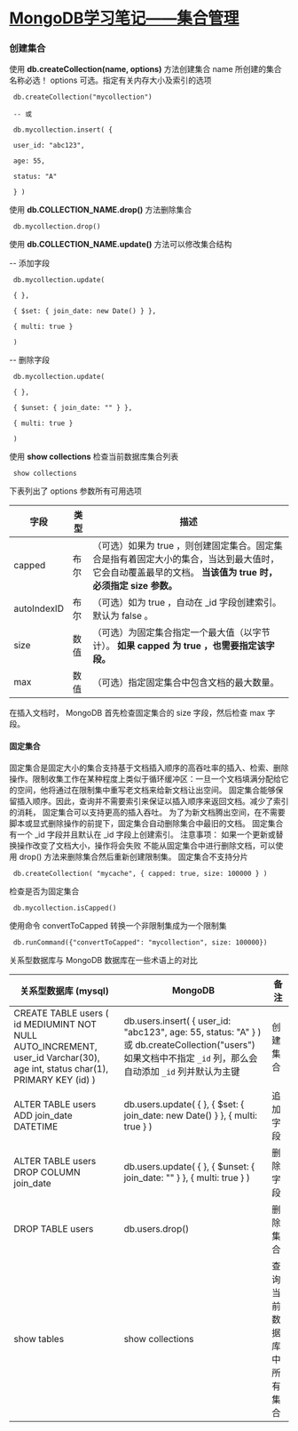 # [MongoDB学习笔记——集合管理][0] 

### 创建集合

 使用 **db.createCollection(name, options)**  方法创建集合 name 所创建的集合名称必选！ options 可选。指定有关内存大小及索引的选项

     db.createCollection("mycollection")
    
     -- 或
    
     db.mycollection.insert( {
    
     user_id: "abc123",
    
     age: 55,
    
     status: "A"
    
     } )

 使用 **db.COLLECTION_NAME.drop()** 方法删除集合

     db.mycollection.drop()

 使用 **db.COLLECTION_NAME.update()**  方法可以修改集合结构

 -- 添加字段

     db.mycollection.update(
    
     { },
    
     { $set: { join_date: new Date() } },
    
     { multi: true }
    
     )

 -- 删除字段

     db.mycollection.update(
    
     { },
    
     { $unset: { join_date: "" } },
    
     { multi: true }
    
     )

 使用 **show collections** 检查当前数据库集合列表

     show collections

 下表列出了 options 参数所有可用选项

 **字段** | **类型** | **描述**
-|-|-
 capped | 布尔 | （可选）如果为 true ，则创建固定集合。固定集合是指有着固定大小的集合，当达到最大值时，它会自动覆盖最早的文档。  **当该值为 true 时，必须指定 size 参数。**
 autoIndexID | 布尔 | （可选）如为 true ，自动在 _id 字段创建索引。默认为 false 。
 size | 数值 | （可选）为固定集合指定一个最大值（以字节计）。  **如果 capped 为 true ，也需要指定该字段。**
 max | 数值 | （可选）指定固定集合中包含文档的最大数量。


 在插入文档时， MongoDB 首先检查固定集合的 size 字段，然后检查 max 字段。

#### 固定集合

 固定集合是固定大小的集合支持基于文档插入顺序的高吞吐率的插入、检索、删除操作。限制收集工作在某种程度上类似于循环缓冲区：一旦一个文档填满分配给它的空间，他将通过在限制集中重写老文档来给新文档让出空间。  固定集合能够保留插入顺序。因此，查询并不需要索引来保证以插入顺序来返回文档。减少了索引的消耗，  固定集合可以支持更高的插入吞吐。  为了为新文档腾出空间，在不需要脚本或显式删除操作的前提下，固定集合自动删除集合中最旧的文档。  固定集合有一个 _id 字段并且默认在 _id 字段上创建索引。  注意事项：  如果一个更新或替换操作改变了文档大小，操作将会失败  不能从固定集合中进行删除文档，可以使用 drop()  方法来删除集合然后重新创建限制集。  固定集合不支持分片

     db.createCollection( "mycache", { capped: true, size: 100000 } )

 检查是否为固定集合

     db.mycollection.isCapped()

 使用命令 convertToCapped  转换一个非限制集成为一个限制集

     db.runCommand({"convertToCapped": "mycollection", size: 100000})

 关系型数据库与 MongoDB 数据库在一些术语上的对比

 **关系型数据库 (mysql)** | **MongoDB** | **备注**
-|-|-
 CREATE TABLE users ( id MEDIUMINT NOT NULL AUTO_INCREMENT, user_id Varchar(30), age int, status char(1), PRIMARY KEY (id) ) | db.users.insert( { user_id: "abc123", age: 55, status: "A" } ) 或 db.createCollection("users") 如果文档中不指定 ``_id`` 列，那么会自动添加 ``_id`` 列并默认为主键 | 创建集合
 ALTER TABLE users ADD join_date DATETIME | db.users.update( { }, { $set: { join_date: new Date() } }, { multi: true } ) | 追加字段
 ALTER TABLE users DROP COLUMN join_date | db.users.update( { }, { $unset: { join_date: "" } }, { multi: true } ) | 删除字段
 DROP TABLE users | db.users.drop() | 删除集合
 show tables | show collections | 查询当前数据库中所有集合

[0]: http://www.cnblogs.com/AlvinLee/p/6062733.html